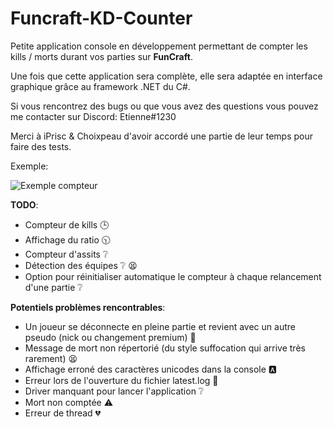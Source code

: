 # Funcraft-KD-Counter

Petite application console en développement permettant de compter les kills / morts durant vos parties sur **FunCraft**.

Une fois que cette application sera complète, elle sera adaptée en interface graphique grâce au framework .NET du C#.

Si vous rencontrez des bugs ou que vous avez des questions vous pouvez me contacter sur Discord: Etienne#1230

Merci à iPrisc & Choixpeau d'avoir accordé une partie de leur temps pour faire des tests.

Exemple: 

![Exemple compteur](https://i.imgur.com/0PdHNLD.png?raw=true "Exemple Compteur")

**TODO**:

- Compteur de kills :clock3:
- Affichage du ratio :clock1030:
- Compteur d'assits :grey_question:
- Détection des équipes :grey_question: :tired_face:
- Option pour réinitialiser automatique le compteur à chaque relancement d'une partie :grey_question:

**Potentiels problèmes rencontrables**: 
- Un joueur se déconnecte en pleine partie et revient avec un autre pseudo (nick ou changement premium) :japanese_goblin:
- Message de mort non répertorié (du style suffocation qui arrive très rarement) :tired_face:
- Affichage erroné des caractères unicodes dans la console :a:
- Erreur lors de l'ouverture du fichier latest.log :door:
- Driver manquant pour lancer l'application :grey_question:
- Mort non comptée :warning:
- Erreur de thread :broken_heart:

